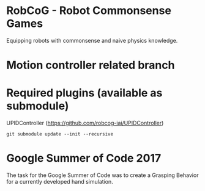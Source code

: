# RobCoG - **Rob**ot **Co**mmonsense **G**ames 

Equipping robots with commonsense and naive physics knowledge.

# Motion controller related branch

# Required plugins (available as submodule)
UPIDController (https://github.com/robcog-iai/UPIDController)

	git submodule update --init --recursive

# Google Summer of Code 2017

The task for the Google Summer of Code was to create a Grasping Behavior for a currently developed hand simulation.

